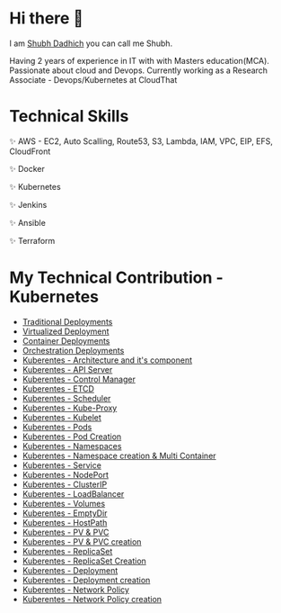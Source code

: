 # Hi there 👋

I am <a href="https://www.linkedin.com/in/shubhcloud/" target="blank">Shubh Dadhich</a> you can call me Shubh.

Having 2 years of experience in IT with with Masters education(MCA). Passionate about cloud and Devops. Currently working as a Research Associate - Devops/Kubernetes at CloudThat 

# Technical Skills
✨ AWS - EC2, Auto Scalling, Route53, S3, Lambda, IAM, VPC, EIP, EFS, CloudFront

✨ Docker

✨ Kubernetes

✨ Jenkins

✨ Ansible

✨ Terraform

# My Technical Contribution - Kubernetes

- <a href= "https://youtu.be/mniezV8NlZI" target="blank"> Traditional Deployments</a>
- <a href= "https://youtu.be/AhENrIOaqhY" target="blank"> Virtualized Deployment</a>
- <a href= "https://youtu.be/P7G3qJZr6BM" target="blank"> Container Deployments</a>
- <a href= "https://youtu.be/Mg9pflnb96o" target="blank"> Orchestration Deployments</a>
- <a href= "https://youtu.be/Pc-dzfelUV8" target="blank"> Kuberentes - Architecture and it's component</a>
- <a href= "https://youtu.be/tqMI_ftBeVk" target="blank"> Kuberentes - API Server</a>
- <a href= "https://youtu.be/zxRxVS-Rooo" target="blank"> Kuberentes - Control Manager</a>
- <a href= "https://youtu.be/KIWzdSxXk6M" target="blank"> Kuberentes - ETCD</a>
- <a href= "https://youtu.be/ZyTgTlK0GLA" target="blank"> Kuberentes - Scheduler</a>
- <a href= "https://youtu.be/afN89O6l7wo" target="blank"> Kuberentes - Kube-Proxy</a>
- <a href= "https://youtu.be/OSX8_EZcW1I" target="blank"> Kuberentes - Kubelet</a>
- <a href= "https://youtu.be/7ePiPK9e8VM" target="blank"> Kuberentes - Pods</a>
- <a href= "https://youtu.be/u2VCRlRe3Bs" target="blank"> Kuberentes - Pod Creation</a>
- <a href= "https://youtu.be/20yFJS6-SgQ" target="blank"> Kuberentes - Namespaces</a>
- <a href= "https://youtu.be/0Db3rJtU1_A" target="blank"> Kuberentes - Namespace creation & Multi Container</a>
- <a href= "https://youtu.be/fnL0IiuUU3M" target="blank"> Kuberentes - Service</a>
- <a href= "https://youtu.be/CorsdmPszL4" target="blank"> Kuberentes - NodePort</a>
- <a href= "https://youtu.be/r8d3knPSsfc" target="blank"> Kuberentes - ClusterIP</a>
- <a href= "https://youtu.be/15HDpuAWXI0" target="blank"> Kuberentes - LoadBalancer</a>
- <a href= "https://youtu.be/7W2KOpDdWUQ" target="blank"> Kuberentes - Volumes</a>
- <a href= "https://youtu.be/7n0ieVCP3_Y" target="blank"> Kuberentes - EmptyDir</a>
- <a href= "https://youtu.be/rXFvRqoDpN4" target="blank"> Kuberentes - HostPath</a>
- <a href= "https://youtu.be/-fpNr0vYbnc" target="blank"> Kuberentes - PV & PVC</a>
- <a href= "https://youtu.be/LWaqljnPAkw" target="blank"> Kuberentes - PV & PVC creation</a>
- <a href= "https://youtu.be/_jkqj8BG1B4" target="blank"> Kuberentes - ReplicaSet</a>
- <a href= "https://youtu.be/eycG0XWv1r0" target="blank"> Kuberentes - ReplicaSet Creation</a>
- <a href= "https://youtu.be/VLDKXTbpJnk" target="blank"> Kuberentes - Deployment</a>
- <a href= "https://youtu.be/iNXDWSac6sE" target="blank"> Kuberentes - Deployment creation</a>
- <a href= "https://youtu.be/x83Xr98tnwA" target="blank"> Kuberentes - Network Policy</a>
- <a href= "https://youtu.be/yzWug9xhgd4" target="blank"> Kuberentes - Network Policy creation</a>

<!--
**sdshubhcom/sdshubhcom** is a ✨ _special_ ✨ repository because its `README.md` (this file) appears on your GitHub profile.

Here are some ideas to get you started:

- 🔭 I’m currently working on ...
- 🌱 I’m currently learning ...
- 👯 I’m looking to collaborate on ...
- 🤔 I’m looking for help with ...
- 💬 Ask me about ...
- 📫 How to reach me: ...
- 😄 Pronouns: ...
- ⚡ Fun fact: ...
-->
